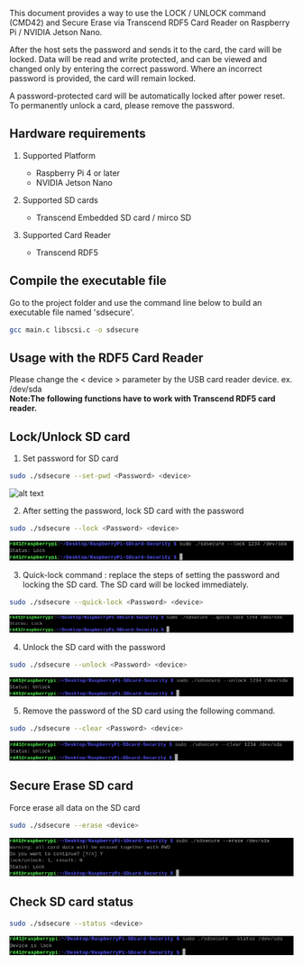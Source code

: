 This document provides a way to use the LOCK / UNLOCK command (CMD42) and Secure Erase via Transcend RDF5 Card Reader on Raspberry Pi / NVIDIA Jetson Nano.

After the host sets the password and sends it to the card,  the card will be locked. Data will be read and write protected, and can be viewed and changed only by entering the correct password. Where an incorrect password is provided, the card will remain locked.

A password-protected card will be automatically locked after power reset. To permanently unlock a card, please remove the password. 

## Hardware requirements	
1. Supported Platform
   - Raspberry Pi 4 or later
   - NVIDIA Jetson Nano
     
2. Supported SD cards
   - Transcend Embedded SD card / mirco SD

3. Supported Card Reader
   - Transcend RDF5

## Compile the executable file

Go to the project folder and use the command line below to build an executable file named 'sdsecure'.

```bash
gcc main.c libscsi.c -o sdsecure
```
## Usage with the RDF5 Card Reader

Please change the < device > parameter by the USB card reader device. ex. /dev/sda  
**Note:The following functions have to work with Transcend RDF5 card reader.**

## Lock/Unlock SD card

1. Set password for SD card 

```bash
sudo ./sdsecure --set-pwd <Password> <device>
```
![alt text](../captures/img_setpw.PNG?raw=true)  


2. After setting the password, lock SD card with the password

```bash
sudo ./sdsecure --lock <Password> <device>
```
![alt text](https://github.com/transcend-information/RaspberryPi-SDcard-Security/blob/raspberryPi_document/captures/img_lock.PNG?raw=true)  


3. Quick-lock command : replace the steps of setting the password and locking the SD card. The SD card will be locked immediately.

```bash
sudo ./sdsecure --quick-lock <Password> <device>
```
![alt text](https://github.com/transcend-information/RaspberryPi-SDcard-Security/blob/raspberryPi_document/captures/img_quicklock.PNG?raw=true)  


4. Unlock the SD card with the password

```bash
sudo ./sdsecure --unlock <Password> <device>
```
![alt text](https://github.com/transcend-information/RaspberryPi-SDcard-Security/blob/raspberryPi_document/captures/img_unlock.PNG?raw=true)  


5. Remove the password of the SD card using the following command.

```bash
sudo ./sdsecure --clear <Password> <device>
```
![alt text](https://github.com/transcend-information/RaspberryPi-SDcard-Security/blob/raspberryPi_document/captures/img_clearpw.PNG?raw=true)  


## Secure Erase SD card

Force erase all data on the SD card 

```bash
sudo ./sdsecure --erase <device>
```
![alt text](https://github.com/transcend-information/RaspberryPi-SDcard-Security/blob/raspberryPi_document/captures/img_erase.PNG?raw=true)  


## Check SD card status

```bash
sudo ./sdsecure --status <device>
```
![alt text](https://github.com/transcend-information/RaspberryPi-SDcard-Security/blob/raspberryPi_document/captures/img_status.PNG?raw=true)  

